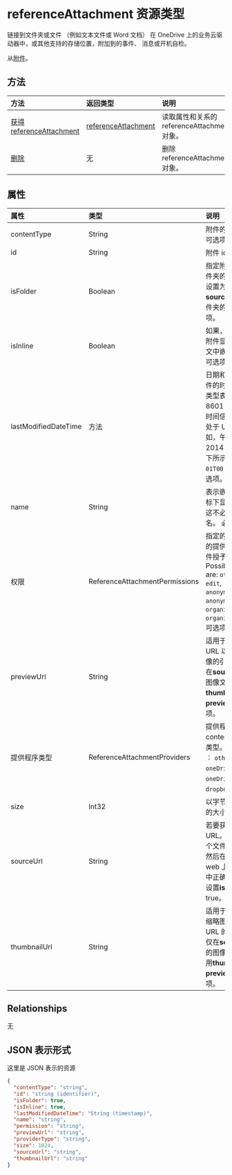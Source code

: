 # <a name="referenceattachment-resource-type"></a>referenceAttachment 资源类型

链接到文件夹或文件 （例如文本文件或 Word 文档） 在 OneDrive 上的业务云驱动器中，或其他支持的存储位置，附加到的事件、 消息或开机自检。

从[附件](attachment.md)。

## <a name="methods"></a>方法

| 方法       | 返回类型  |说明|
|:---------------|:--------|:----------|
|[获得 referenceAttachment](../api/referenceattachment_get.md) | [referenceAttachment](referenceattachment.md) |读取属性和关系的 referenceAttachment 对象。|
|[删除](../api/attachment_delete.md) | 无 |删除 referenceAttachment 对象。 |


## <a name="properties"></a>属性
| 属性     | 类型   |说明|
|:---------------|:--------|:----------|
|contentType|String|附件的内容类型。 可选项。|
|id|String|附件 id。  只读的。|
|isFolder|Boolean|指定附件是否指向文件夹的链接。 必须设置为 true，如果**sourceUrl**是指向文件夹的链接。 可选项。|
|isInline|Boolean|如果，设置为 true 附件显示为内嵌在正文中嵌入的对象。 可选项。|
|lastModifiedDateTime|方法|日期和上次修改该附件的时间。 时间戳类型表示使用 ISO 8601 格式的日期和时间信息，并且始终处于 UTC 时间。 例如，午夜 UTC 在 2014 年 1 月 1，如下所示︰ `'2014-01-01T00:00:00Z'`。 可选项。|
|name|String|表示嵌入的附件的图标下显示的文本。 这不必是实际的文件名。 必需。|
|权限|ReferenceAttachmentPermissions|指定的**提供程序类型**的提供程序的类型附件授予的权限。 Possible values are: `other`, `view`, `edit`, `anonymousView`, `anonymousEdit`, `organizationView`, `organizationEdit`. 可选项。|
|previewUrl|String|适用于仅图像的 URL 以获取预览图像的引用附件。 仅在**sourceUrl**标识的图像文件时，请使用**thumbnailUrl**和**previewUrl** 。 可选项。|
|提供程序类型|ReferenceAttachmentProviders|提供程序支持此 contentType 附件的类型。 可能的值为︰ `other`， `oneDriveBusiness`， `oneDriveConsumer`， `dropbox`。 可选项。|
|size|Int32|以字节为单位的附件的大小。 可选项。|
|sourceUrl|String|若要获取附件内容的 URL。 如果这是一个文件夹的 URL，然后在 Outlook 或 web 上的 Outlook 中正确显示的文件夹设置**isFolder**为 true。 必需。|
|thumbnailUrl|String|适用于仅图像的获取缩略图的图像的 URL 的引用附件。 仅在**sourceUrl**标识的图像文件时，请使用**thumbnailUrl**和**previewUrl** 。 可选项。|



## <a name="relationships"></a>Relationships
无



## <a name="json-representation"></a>JSON 表示形式

这里是 JSON 表示的资源

<!-- {
  "blockType": "resource",
  "optionalProperties": [

  ],
  "@odata.type": "microsoft.graph.referenceAttachment"
}-->

```json
{
  "contentType": "string",
  "id": "string (identifier)",
  "isFolder": true,
  "isInline": true,
  "lastModifiedDateTime": "String (timestamp)",
  "name": "string",
  "permission": "string",
  "previewUrl": "string",
  "providerType": "string",
  "size": 1024,
  "sourceUrl": "string",
  "thumbnailUrl": "string"
}

```

<!-- uuid: 8fcb5dbc-d5aa-4681-8e31-b001d5168d79
2015-10-25 14:57:30 UTC -->
<!-- {
  "type": "#page.annotation",
  "description": "referenceAttachment resource",
  "keywords": "",
  "section": "documentation",
  "tocPath": ""
}-->
